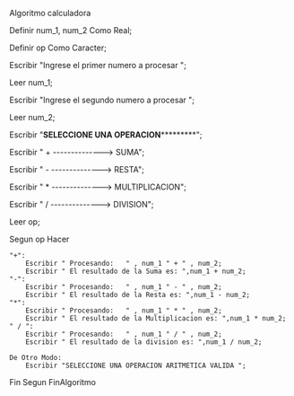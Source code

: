 Algoritmo calculadora

Definir num_1, num_2 Como Real;

Definir op Como Caracter;

Escribir "Ingrese el primer numero a procesar ";

Leer  num_1;

Escribir "Ingrese el segundo numero a procesar ";

Leer  num_2;

Escribir  "****************SELECCIONE UNA OPERACION*************************";

Escribir  " + --------------> SUMA";

Escribir  " - --------------> RESTA";

Escribir  " * --------------> MULTIPLICACION";

Escribir  " / --------------> DIVISION";

Leer op;	

Segun op Hacer

	"+":
		Escribir " Procesando:   " , num_1 " + " , num_2;
		Escribir " El resultado de la Suma es: ",num_1 + num_2;
	"-":
		Escribir " Procesando:   " , num_1 " - " , num_2;
		Escribir " El resultado de la Resta es: ",num_1 - num_2;
	"*":
		Escribir " Procesando:   " , num_1 " * " , num_2;
		Escribir " El resultado de la Multiplicacion es: ",num_1 * num_2;
	" / ":
		Escribir " Procesando:   " , num_1 " / " , num_2;
		Escribir " El resultado de la division es: ",num_1 / num_2;

	De Otro Modo:
		Escribir "SELECCIONE UNA OPERACION ARITMETICA VALIDA ";    
Fin Segun
FinAlgoritmo